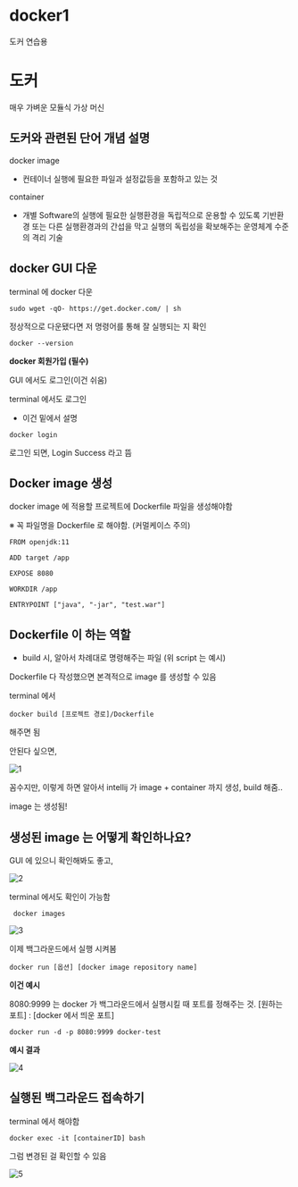 # docker1
도커 연습용


# 도커

매우 가벼운 모듈식 가상 머신

## 도커와 관련된 단어 개념 설명

docker image 

- 컨테이너 실행에 필요한 파일과 설정값등을 포함하고 있는 것

container

- 개별 Software의 실행에 필요한 실행환경을 독립적으로 운용할 수 있도록 기반환경 또는 다른 실행환경과의 간섭을 막고 실행의 독립성을 확보해주는 운영체계 수준의 격리 기술

## docker GUI 다운



terminal 에 docker 다운

```
sudo wget -qO- https://get.docker.com/ | sh
```

정상적으로 다운됐다면 저 명령어를 통해 잘 실행되는 지 확인

```
docker --version
```

**docker 회원가입 (필수)**

GUI 에서도 로그인(이건 쉬움)

terminal 에서도 로그인
- 이건 밑에서 설명

```
docker login
```
로그인 되면, Login Success 라고 뜸

## Docker image 생성

docker image 에 적용할 프로젝트에 Dockerfile 파일을 생성해야함

※ 꼭 파일명을 Dockerfile 로 해야함. (커멀케이스 주의)
```
FROM openjdk:11

ADD target /app

EXPOSE 8080

WORKDIR /app

ENTRYPOINT ["java", "-jar", "test.war"]
```

## Dockerfile 이 하는 역할

- build 시, 알아서 차례대로 명령해주는 파일 (위 script 는 예시)

Dockerfile 다 작성했으면 본격적으로 image 를 생성할 수 있음

terminal 에서

```
docker build [프로젝트 경로]/Dockerfile
```

해주면 됨

안된다 싶으면,

![1](https://user-images.githubusercontent.com/45488643/136144994-15febe8f-0174-465e-8792-3b744499e229.png)

꼼수지만, 이렇게 하면 알아서 intellij 가 image + container 까지 생성, build 해줌..

image 는 생성됨!

## 생성된 image 는 어떻게 확인하나요?

GUI 에 있으니 확인해봐도 좋고,

![2](https://user-images.githubusercontent.com/45488643/136145016-b420aec3-db43-468a-b3cf-61486836b68b.png)

terminal 에서도 확인이 가능함

```
 docker images
```

![3](https://user-images.githubusercontent.com/45488643/136145035-79f6058c-0ee0-4d19-8e05-3003a51ee4b8.png)

이제 백그라운드에서 실행 시켜봄

```
docker run [옵션] [docker image repository name]
```

**이건 예시**

8080:9999 는 docker 가 백그라운드에서 실행시킬 때 포트를 정해주는 것. [원하는 포트] : [docker 에서 띄운 포트] 

```
docker run -d -p 8080:9999 docker-test
```



**예시 결과**

![4](https://user-images.githubusercontent.com/45488643/136145049-805dcbf0-ec7f-46f7-83ab-83bdae8e426a.png)

## 실행된 백그라운드 접속하기

terminal 에서 해야함

```
docker exec -it [containerID] bash 
```

그럼 변경된 걸 확인할 수 있음

![5](https://user-images.githubusercontent.com/45488643/136146070-eaba9a96-8792-4201-ad61-89be3fae38f2.png)

